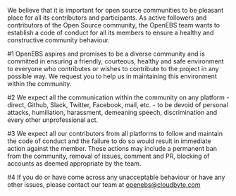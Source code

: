 We believe that it is important for open source communities to be pleasant place for all its contributors and participants. As active followers and contributors of the Open Source community, the OpenEBS team wants to establish a code of conduct for all its members to ensure a healthy and constructive community behaviour.
 
#1 OpenEBS aspires and promises to be a diverse community and is committed in ensuring a friendly, courteous, healthy and safe environment to everyone who contributes or wishes to contribute to the project in any possible way. We request you to help us in maintaining this environment within the community.
 
#2 We expect all the communication within the community on any platform - direct, Github, Slack, Twitter, Facebook, mail, etc. - to be devoid of personal attacks, humiliation, harassment, demeaning speech, discrimination and every other unprofessional act.
 
#3 We expect all our contributors from all platforms to follow and maintain the code of conduct and the failure to do so would result in immediate action against the member. These actions may include a permanent ban from the community, removal of issues, comment and PR, blocking of accounts as deemed appropriate by the team.
 
#4 If you do or have come across any unacceptable behaviour or have any other issues, please contact our team at openebs@cloudbyte.com
